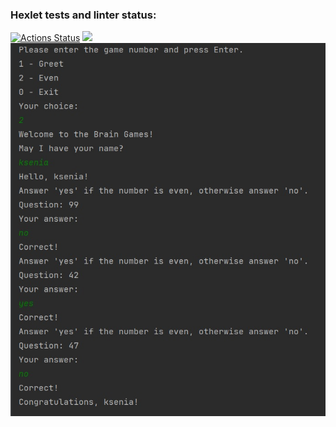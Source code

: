 ### Hexlet tests and linter status:
[![Actions Status](https://github.com/Kseniya1991/java-project-61/actions/workflows/hexlet-check.yml/badge.svg)](https://github.com/Kseniya1991/java-project-61/actions)
<a href="https://codeclimate.com/github/Kseniya1991/java-project-61/maintainability"><img src="https://api.codeclimate.com/v1/badges/b6e317c852a05aa4ed14/maintainability" /></a>
![](https://github.com/Kseniya1991/java-project-61/blob/main/gameRun.jpg)